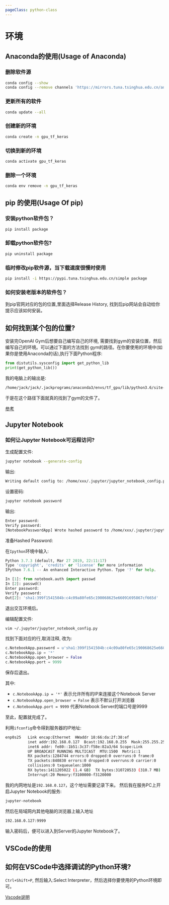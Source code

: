 ```yaml
---
pageClass: python-class
---
```


# 环境

## Anaconda的使用(Usage of Anaconda)
### 删除软件源
``` bash
conda config --show
conda config --remove channels 'https://mirrors.tuna.tsinghua.edu.cn/anaconda/pkgs/free/' 
```

### 更新所有的软件
``` bash
conda update --all
```

### 创建新的环境
```bash
conda create -n gpu_tf_keras
```

### 切换到新的环境
```bash
conda activate gpu_tf_keras
```

### 删除一个环境
```bash
conda env remove -n gpu_tf_keras
```

## pip 的使用(Usage Of pip)
### 安装python软件包？
```bash
pip install package
```
### 卸载python软件包?
```bash
pip uninstall package
```
### 临时修改pip软件源，当下载速度很慢时使用
```bash
pip install -i https://pypi.tuna.tsinghua.edu.cn/simple package
```
### 如何安装老版本的软件包？
到pip官网对应的包的位置,里面选择Release History, 找到后pip网站会自动给你提示应该如何安装。


## 如何找到某个包的位置?
安装完OpenAI Gym后想要自己编写自己的环境, 需要找到gym的安装位置，然后编写自己的环境。可以通过下面的方法找到
gym的路径。在你要使用的环境中(如果你是使用Anaconda的话),执行下面Python程序:

```python
from distutils.sysconfig import get_python_lib
print(get_python_lib())
```

我的电脑上的输出是:

```bash
/home/jack/jack/.jackprograms/anaconda3/envs/tf_gpu/lib/python3.6/site-packages
```

于是在这个路径下面就真的找到了gym的文件了。

[参考](https://stackoverflow.com/questions/31003994/anaconda-site-packages)


## Jupyter Notebook
### 如何让Jupyter Notebook可远程访问?
生成配置文件:
```bash
jupyter notebook --generate-config
```
输出:
```bash
Writing default config to: /home/xxx/.jupyter/jupyter_notebook_config.py
```

设置密码:
```bash
jupyter notebook password
```
输出:
```bash
Enter password: 
Verify password: 
[NotebookPasswordApp] Wrote hashed password to /home/xxx/.jupyter/jupyter_notebook_config.json
```

准备Hashed Password:

在`Ipython`环境中输入:
```python
Python 3.7.3 (default, Mar 27 2019, 22:11:17) 
Type 'copyright', 'credits' or 'license' for more information
IPython 7.6.1 -- An enhanced Interactive Python. Type '?' for help.

In [1]: from notebook.auth import passwd                                                              
In [2]: passwd()  
Enter password: 
Verify password: 
Out[2]: 'sha1:399f1541504b:c4c09a80fe65c190068625e66091695867cf665d'
```
退出交互环境后。

编辑配置文件:
```bash
vim ~/.jupyter/jupyter_notebook_config.py
```
找到下面对应的行,取消注释, 改为:
```python
c.NotebookApp.password = u'sha1:399f1541504b:c4c09a80fe65c190068625e66091695867cf665d'
c.NotebookApp.ip = '*'
c.NotebookApp.open_browser = False
c.NotebookApp.port = 9999
```
保存后退出。

其中:
- `c.NotebookApp.ip = '*'` 表示允许所有的IP来连接这个Notebook Server
- `c.NotebookApp.open_browser = False` 表示不默认打开浏览器
- `c.NotebookApp.port = 9999` 代表Notebook Server的端口号是9999

至此，配置就完成了。

利用`ifconfig`命令得到服务器的IP地址:
```bash
enp0s25   Link encap:Ethernet  HWaddr 18:66:da:2f:38:ef  
          inet addr:192.168.0.127  Bcast:192.168.0.255  Mask:255.255.255.0
          inet6 addr: fe80::1b51:3c37:f58e:82a3/64 Scope:Link
          UP BROADCAST RUNNING MULTICAST  MTU:1500  Metric:1
          RX packets:1284744 errors:0 dropped:0 overruns:0 frame:0
          TX packets:840830 errors:0 dropped:0 overruns:0 carrier:0
          collisions:0 txqueuelen:1000 
          RX bytes:1411205022 (1.4 GB)  TX bytes:310720533 (310.7 MB)
          Interrupt:20 Memory:f3100000-f3120000 
```
我的内网地址是`192.168.0.127`，这个地址需要记录下来。
然后我在服务PC上开启Jupyter Notebook的服务:
```bash
jupyter-notebook 
```


然后在局域网内其他电脑的浏览器上输入地址
```bash
192.168.0.127:9999
```

输入密码后，便可以进入到Server的Jupyter Notebook了。

## VSCode的使用
## 如何在VSCode中选择调试的Python环境?
`Ctrl+Shift+P`, 然后输入:Select Interpreter，然后选择你要使用的Python环境即可。

[Vscode说明](https://code.visualstudio.com/docs/python/environments)

<Livere/>